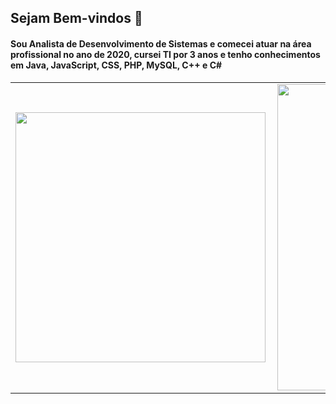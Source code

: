 <h2>Sejam Bem-vindos 👋</h2>

<h4>Sou Analista de Desenvolvimento de Sistemas e comecei atuar na área profissional no ano de 2020, cursei TI por 3 anos e tenho conhecimentos em Java, JavaScript, CSS, PHP, MySQL, C++ e C#</h4>

<center>
<table>
    <tr>
        <td><img width="400px" align="left" src="https://github-readme-stats.vercel.app/api/top-langs/?username=Vivianpcamargo&hide=html&layout=compact&theme=buefy" /></td>
        <td><img width="490px" align="left" src="https://github-readme-stats.vercel.app/api?username=Vivianpcamargo&theme=buefy"/></td>
    </tr>   
</table>
</center> 
